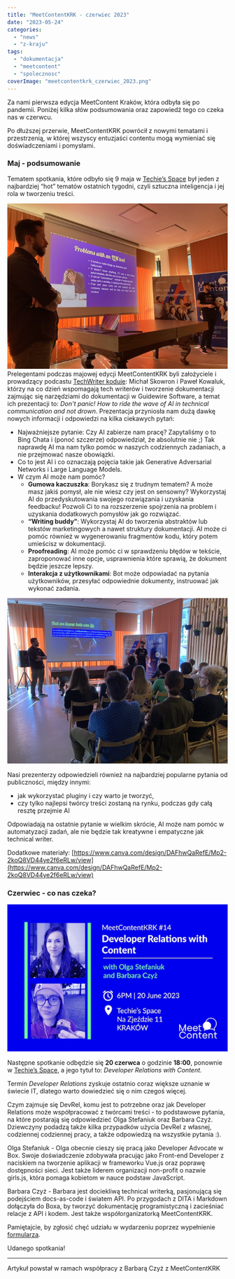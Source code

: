 ```yaml
---
title: "MeetContentKRK - czerwiec 2023"
date: "2023-05-24"
categories: 
  - "news"
  - "z-kraju"
tags: 
  - "dokumentacja"
  - "meetcontent"
  - "spolecznosc"
coverImage: "meetcontentkrk_czerwiec_2023.png"
---
```


Za nami pierwsza edycja MeetContent Kraków, która odbyła się po pandemii. Poniżej kilka słów podsumowania oraz zapowiedź tego co czeka nas w czerwcu.

Po dłuższej przerwie, MeetContentKRK powrócił z nowymi tematami i przestrzenią, w której wszyscy entuzjaści contentu mogą wymieniać się doświadczeniami i pomysłami.

### **Maj - podsumowanie**

Tematem spotkania, które odbyło się 9 maja w [Techie’s Space](https://www.facebook.com/techies.krakow/) był jeden z najbardziej “hot” tematów ostatnich tygodni, czyli sztuczna inteligencja i jej rola w tworzeniu treści.

![](images/IMG-7112-copy.jpeg) Prelegentami podczas majowej edycji MeetContentKRK byli założyciele i prowadzący podcastu [TechWriter koduje](https://techwriterkoduje.pl/): Michał Skowron i Paweł Kowaluk, którzy na co dzień wspomagają tech writerów i tworzenie dokumentacji zajmując się narzędziami do dokumentacji w Guidewire Software, a temat ich prezentacji to: _Don't panic! How to ride the wave of AI in technical communication and not drown_. Prezentacja przyniosła nam dużą dawkę nowych informacji i odpowiedzi na kilka ciekawych pytań:

- Najważniejsze pytanie: Czy AI zabierze nam pracę? Zapytaliśmy o to Bing Chata i (ponoć szczerze) odpowiedział, że absolutnie nie ;) Tak naprawdę AI ma nam tylko pomóc w naszych codziennych zadaniach, a nie przejmować nasze obowiązki.
- Co to jest AI i co oznaczają pojęcia takie jak Generative Adversarial Networks i Large Language Models.
- W czym AI może nam pomóc?
    - **Gumowa kaczuszka**: Borykasz się z trudnym tematem? A może masz jakiś pomysł, ale nie wiesz czy jest on sensowny? Wykorzystaj AI do przedyskutowania swojego rozwiązania i uzyskania feedbacku! Pozwoli Ci to na rozszerzenie spojrzenia na problem i uzyskania dodatkowych pomysłów jak go rozwiązać.
    - **“Writing buddy”**: Wykorzystaj AI do tworzenia abstraktów lub tekstów marketingowych a nawet struktury dokumentacji. AI może ci pomóc również w wygenerowaniu fragmentów kodu, który potem umieścisz w dokumentacji.
    - **Proofreading**: AI może pomóc ci w sprawdzeniu błędów w tekście, zaproponować inne opcje, usprawnienia które sprawią, że dokument będzie jeszcze lepszy.
    - **Interakcja z użytkownikami**: Bot może odpowiadać na pytania użytkowników, przesyłać odpowiednie dokumenty, instruować jak wykonać zadania.

![](images/IMG-7110-copy.jpeg)

Nasi prezenterzy odpowiedzieli również na najbardziej popularne pytania od publiczności, między innymi:

- jak wykorzystać pluginy i czy warto je tworzyć,
- czy tylko najlepsi twórcy treści zostaną na rynku, podczas gdy całą resztę przejmie AI  

Odpowiadają na ostatnie pytanie w wielkim skrócie, AI może nam pomóc w automatyzacji zadań, ale nie będzie tak kreatywne i empatyczne jak technical writer.

Dodatkowe materiały: [https://www.canva.com/design/DAFhwQaRefE/Mp2-2koQ8VD44ye2f6eRLw/view](https://www.canva.com/design/DAFhwQaRefE/Mp2-2koQ8VD44ye2f6eRLw/view)

### **Czerwiec - co nas czeka?**

![](images/grafika_meetup_14-copy.jpg)

Następne spotkanie odbędzie się **20 czerwca** o godzinie **18:00**, ponownie w [Techie’s Space](https://www.facebook.com/techies.krakow/), a jego tytuł to: _Developer Relations with Content._

Termin _Developer Relations_ zyskuje ostatnio coraz większe uznanie w świecie IT, dlatego warto dowiedzieć się o nim czegoś więcej.

Czym zajmuje się DevRel, komu jest to potrzebne oraz jak Developer Relations może współpracować z twórcami treści - to podstawowe pytania, na które postarają się odpowiedzieć Olga Stefaniuk oraz Barbara Czyż. Dziewczyny podadzą także kilka przypadków użycia DevRel z własnej, codziennej codziennej pracy, a także odpowiedzą na wszystkie pytania :).

Olga Stefaniuk - Olga obecnie cieszy się pracą jako Developer Advocate w Box. Swoje doświadczenie zdobywała pracując jako Front-end Developer z naciskiem na tworzenie aplikacji w frameworku Vue.js oraz poprawę dostępności sieci. Jest także liderem organizacji non-profit o nazwie girls.js, która pomaga kobietom w nauce podstaw JavaScript.

Barbara Czyż - Barbara jest dociekliwą technical writerką, pasjonującą się podejściem docs-as-code i światem API. Po przygodach z DITA i Markdown dołączyła do Boxa, by tworzyć dokumentację programistyczną i zacieśniać relacje z API i kodem. Jest także współorganizatorką MeetContentKRK.

Pamiętajcie, by zgłosić chęć udziału w wydarzeniu poprzez wypełnienie [formularza](https://docs.google.com/forms/d/e/1FAIpQLScQhT4qzT3kklyT5RTyJ_1dQe20ScUrD9ElgCvNjTyfciMj3g/viewform).

Udanego spotkania!

* * *

Artykuł powstał w ramach współpracy z Barbarą Czyż z MeetContentKRK
